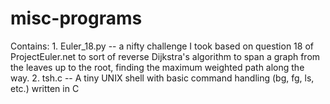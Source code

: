 # misc-programs
Contains:
    1. Euler_18.py -- a nifty challenge I took based on question 18 of ProjectEuler.net to sort of reverse Dijkstra's algorithm
        to span a graph from the leaves up to the root, finding the maximum weighted path along the way.
    2. tsh.c -- A tiny UNIX shell with basic command handling (bg, fg, ls, etc.) written in C
